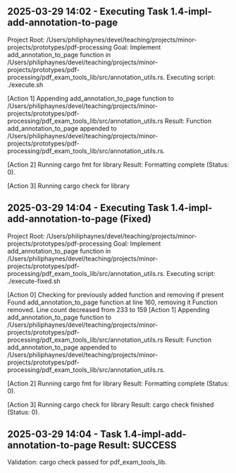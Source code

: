 ## 2025-03-29 14:02 - Executing Task 1.4-impl-add-annotation-to-page
Project Root: /Users/philiphaynes/devel/teaching/projects/minor-projects/prototypes/pdf-processing
Goal: Implement add_annotation_to_page function in /Users/philiphaynes/devel/teaching/projects/minor-projects/prototypes/pdf-processing/pdf_exam_tools_lib/src/annotation_utils.rs.
Executing script: ./execute.sh

[Action 1] Appending add_annotation_to_page function to /Users/philiphaynes/devel/teaching/projects/minor-projects/prototypes/pdf-processing/pdf_exam_tools_lib/src/annotation_utils.rs
Result: Function add_annotation_to_page appended to /Users/philiphaynes/devel/teaching/projects/minor-projects/prototypes/pdf-processing/pdf_exam_tools_lib/src/annotation_utils.rs.

[Action 2] Running cargo fmt for library
Result: Formatting complete (Status: 0).

[Action 3] Running cargo check for library
## 2025-03-29 14:04 - Executing Task 1.4-impl-add-annotation-to-page (Fixed)
Project Root: /Users/philiphaynes/devel/teaching/projects/minor-projects/prototypes/pdf-processing
Goal: Implement add_annotation_to_page function in /Users/philiphaynes/devel/teaching/projects/minor-projects/prototypes/pdf-processing/pdf_exam_tools_lib/src/annotation_utils.rs.
Executing script: ./execute-fixed.sh

[Action 0] Checking for previously added function and removing if present
Found add_annotation_to_page function at line 160, removing it
Function removed. Line count decreased from      233 to      159
[Action 1] Appending add_annotation_to_page function to /Users/philiphaynes/devel/teaching/projects/minor-projects/prototypes/pdf-processing/pdf_exam_tools_lib/src/annotation_utils.rs
Result: Function add_annotation_to_page appended to /Users/philiphaynes/devel/teaching/projects/minor-projects/prototypes/pdf-processing/pdf_exam_tools_lib/src/annotation_utils.rs.

[Action 2] Running cargo fmt for library
Result: Formatting complete (Status: 0).

[Action 3] Running cargo check for library
Result: cargo check finished (Status: 0).

## 2025-03-29 14:04 - Task 1.4-impl-add-annotation-to-page Result: SUCCESS
Validation: cargo check passed for pdf_exam_tools_lib.
